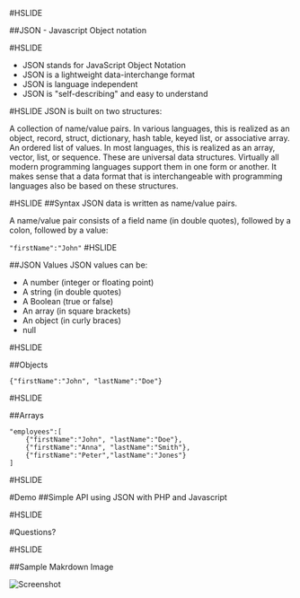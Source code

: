 #HSLIDE

##JSON - Javascript Object notation

#HSLIDE
- JSON stands for JavaScript Object Notation
- JSON is a lightweight data-interchange format
- JSON is language independent
- JSON is "self-describing" and easy to understand

#HSLIDE
JSON is built on two structures:

A collection of name/value pairs. In various languages, this is realized as an object, record, struct, dictionary, hash table, keyed list, or associative array.
An ordered list of values. In most languages, this is realized as an array, vector, list, or sequence.
These are universal data structures. Virtually all modern programming languages support them in one form or another. It makes sense that a data format that is interchangeable with programming languages also be based on these structures.

#HSLIDE
##Syntax
JSON data is written as name/value pairs.

A name/value pair consists of a field name (in double quotes), followed by a colon, followed by a value:

`"firstName":"John"`
#HSLIDE

##JSON Values
JSON values can be:

- A number (integer or floating point)
- A string (in double quotes)
- A Boolean (true or false)
- An array (in square brackets)
- An object (in curly braces)
- null

#HSLIDE

##Objects

`{"firstName":"John", "lastName":"Doe"}`

#HSLIDE

##Arrays

```
"employees":[
    {"firstName":"John", "lastName":"Doe"},
    {"firstName":"Anna", "lastName":"Smith"},
    {"firstName":"Peter","lastName":"Jones"}
]
```

#HSLIDE

#Demo
##Simple API using JSON with PHP and Javascript

#HSLIDE

#Questions?

#HSLIDE

##Sample Makrdown Image

![Screenshot](https://cldup.com/4XW3RuYSvB.jpeg)
